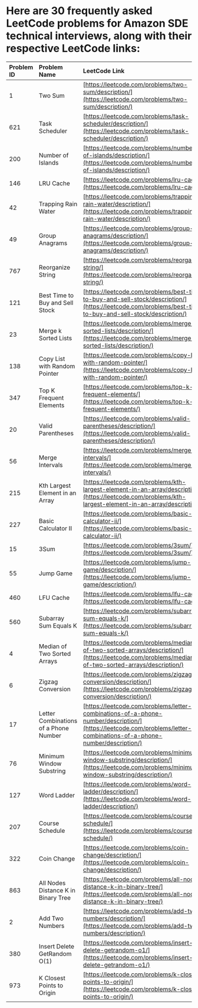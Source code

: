 # Here are 30 frequently asked LeetCode problems for Amazon SDE technical interviews, along with their respective LeetCode links:

| Problem ID | Problem Name | LeetCode Link |
| :--- | :--- | :--- |
| 1 | Two Sum | [https://leetcode.com/problems/two-sum/description/](https://leetcode.com/problems/two-sum/description/) |
| 621 | Task Scheduler | [https://leetcode.com/problems/task-scheduler/description/](https://leetcode.com/problems/task-scheduler/description/) |
| 200 | Number of Islands | [https://leetcode.com/problems/number-of-islands/description/](https://leetcode.com/problems/number-of-islands/description/) |
| 146 | LRU Cache | [https://leetcode.com/problems/lru-cache/](https://leetcode.com/problems/lru-cache/) |
| 42 | Trapping Rain Water | [https://leetcode.com/problems/trapping-rain-water/description/](https://leetcode.com/problems/trapping-rain-water/description/) |
| 49 | Group Anagrams | [https://leetcode.com/problems/group-anagrams/description/](https://leetcode.com/problems/group-anagrams/description/) |
| 767 | Reorganize String | [https://leetcode.com/problems/reorganize-string/](https://leetcode.com/problems/reorganize-string/) |
| 121 | Best Time to Buy and Sell Stock | [https://leetcode.com/problems/best-time-to-buy-and-sell-stock/description/](https://leetcode.com/problems/best-time-to-buy-and-sell-stock/description/) |
| 23 | Merge k Sorted Lists | [https://leetcode.com/problems/merge-k-sorted-lists/description/](https://leetcode.com/problems/merge-k-sorted-lists/description/) |
| 138 | Copy List with Random Pointer | [https://leetcode.com/problems/copy-list-with-random-pointer/](https://leetcode.com/problems/copy-list-with-random-pointer/) |
| 347 | Top K Frequent Elements | [https://leetcode.com/problems/top-k-frequent-elements/](https://leetcode.com/problems/top-k-frequent-elements/) |
| 20 | Valid Parentheses | [https://leetcode.com/problems/valid-parentheses/description/](https://leetcode.com/problems/valid-parentheses/description/) |
| 56 | Merge Intervals | [https://leetcode.com/problems/merge-intervals/](https://leetcode.com/problems/merge-intervals/) |
| 215 | Kth Largest Element in an Array | [https://leetcode.com/problems/kth-largest-element-in-an-array/description/](https://leetcode.com/problems/kth-largest-element-in-an-array/description/) |
| 227 | Basic Calculator II | [https://leetcode.com/problems/basic-calculator-ii/](https://leetcode.com/problems/basic-calculator-ii/) |
| 15 | 3Sum | [https://leetcode.com/problems/3sum/](https://leetcode.com/problems/3sum/) |
| 55 | Jump Game | [https://leetcode.com/problems/jump-game/description/](https://leetcode.com/problems/jump-game/description/) |
| 460 | LFU Cache | [https://leetcode.com/problems/lfu-cache/](https://leetcode.com/problems/lfu-cache/) |
| 560 | Subarray Sum Equals K | [https://leetcode.com/problems/subarray-sum-equals-k/](https://leetcode.com/problems/subarray-sum-equals-k/) |
| 4 | Median of Two Sorted Arrays | [https://leetcode.com/problems/median-of-two-sorted-arrays/description/](https://leetcode.com/problems/median-of-two-sorted-arrays/description/) |
| 6 | Zigzag Conversion | [https://leetcode.com/problems/zigzag-conversion/description/](https://leetcode.com/problems/zigzag-conversion/description/) |
| 17 | Letter Combinations of a Phone Number | [https://leetcode.com/problems/letter-combinations-of-a-phone-number/description/](https://leetcode.com/problems/letter-combinations-of-a-phone-number/description/) |
| 76 | Minimum Window Substring | [https://leetcode.com/problems/minimum-window-substring/description/](https://leetcode.com/problems/minimum-window-substring/description/) |
| 127 | Word Ladder | [https://leetcode.com/problems/word-ladder/description/](https://leetcode.com/problems/word-ladder/description/) |
| 207 | Course Schedule | [https://leetcode.com/problems/course-schedule/](https://leetcode.com/problems/course-schedule/) |
| 322 | Coin Change | [https://leetcode.com/problems/coin-change/description/](https://leetcode.com/problems/coin-change/description/) |
| 863 | All Nodes Distance K in Binary Tree | [https://leetcode.com/problems/all-nodes-distance-k-in-binary-tree/](https://leetcode.com/problems/all-nodes-distance-k-in-binary-tree/) |
| 2 | Add Two Numbers | [https://leetcode.com/problems/add-two-numbers/description/](https://leetcode.com/problems/add-two-numbers/description/) |
| 380 | Insert Delete GetRandom O(1) | [https://leetcode.com/problems/insert-delete-getrandom-o1/](https://leetcode.com/problems/insert-delete-getrandom-o1/) |
| 973 | K Closest Points to Origin | [https://leetcode.com/problems/k-closest-points-to-origin/](https://leetcode.com/problems/k-closest-points-to-origin/) |

